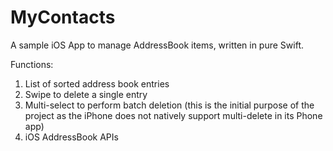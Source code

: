 MyContacts
==========

A sample iOS App to manage AddressBook items, written in pure Swift.

Functions:

1. List of sorted address book entries
2. Swipe to delete a single entry
3. Multi-select to perform batch deletion (this is the initial purpose of the project as the iPhone does not natively support multi-delete in its Phone app)
4. iOS AddressBook APIs
